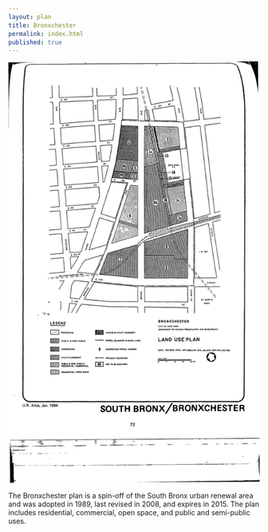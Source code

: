```yaml
---
layout: plan
title: Bronxchester
permalink: index.html
published: true
---
```


![Bronxchester in the Atlas of Urban Renewal](Bronxchester.jpg)

The Bronxchester plan is a spin-off of the South Bronx urban renewal area and was adopted in 1989, last revised in 2008, and expires in 2015. The plan includes residential, commercial, open space, and public and semi-public uses.